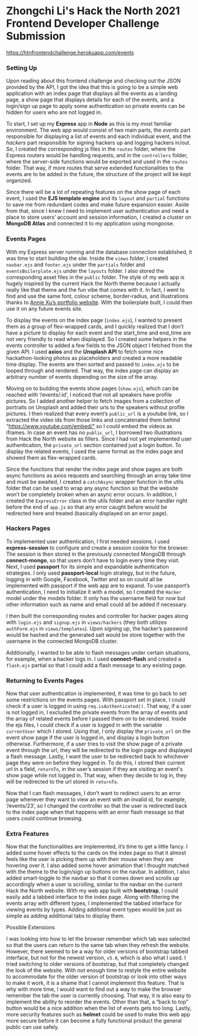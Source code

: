 # Zhongchi Li's Hack the North 2021 Frontend Developer Challenge Submission

https://htnfrontendchallenge.herokuapp.com/events

### Setting Up

Upon reading about this frontend challenge and checking out the JSON provided by the API, I got the idea that this is going to be a simple web application with an index page that displays all the events as a landing page, a show page that displays details for each of the events, and a login/sign up page to apply some authentication so private events can be hidden for users who are not logged in.

To start, I set up my **Express** app in **Node** as this is my most familiar environment. The web app would consist of two main parts, the *events* part responsible for displaying a list of events and each individual event, and the *hackers* part responsible for signing hackers up and logging hackers in/out. So, I created the corresponding js files in the `routes` folder, where the Express routers would be handling requests, and in the `controllers` folder, where the server-side functions would be exported and used in the `routes` folder. That way, if more routes that serve extended functionalities to the events are to be added in the future, the structure of the project will be kept organized. 

Since there will be a lot of repeating features on the show page of each event, I used the **EJS template engine** and its `layout` and `partial` functions to save me from redundant codes and make future expansion easier. Aside from that, since I knew I need to implement user authentication and need a place to store users’ account and session information, I created a cluster on **MongoDB Atlas** and connected it to my application using mongoose.


### Events Pages

With my Express server running and the database connection established, it was time to start building the site. Inside the `views` folder, I created `navbar.ejs` and `footer.ejs` under the `partials` folder and `eventsBoilerplate.ejs` under the `layouts` folder. I also stored the corresponding asset files in the `public` folder. The style of my web app is hugely inspired by the current Hack the North theme because I actually really like that theme and the fun vibe that comes with it. In fact, I went to find and use the same font, colour scheme, border-radius, and illustrations thanks to [Annie Xu’s portfolio website](https://www.anniehxu.com/hack-the-north-2020). With the boilerplate built, I could then use it on any future events site. 

To display the events on the index page (`index.ejs`), I wanted to present them as a group of flex-wrapped cards, and I quickly realized that I don’t have a picture to display for each event and the start_time and end_time are not very friendly to read when displayed. So I created some helpers in the events controller to added a few fields to the JSON object I fetched from the given API. I used **axios** and the **Unsplash API** to fetch some nice hackathon-looking photos as placeholders and created a more readable time display. The events are then sorted and passed to `index.ejs` to be looped through and rendered. That way, the index page can display an arbitrary number of events depending on the size of the array. 

Moving on to building the events show pages (`show.ejs`), which can be reached with ‘/events/:id’, I noticed that not all speakers have profile pictures. So I added another helper to fetch images from a collection of portraits on Unsplash and added their urls to the speakers without profile pictures. I then realized that every event’s `public_url` is a youtube link, so I extracted the video ids from those links and concatenated them behind “https://www.youtube.com/embed/” so I could embed the videos as iframes. In case an event has no `public_url`, I borrowed two illustrations from Hack the North website as fillers. Since I had not yet implemented user authentication, the `private_url` section contained just a login button. To display the related events, I used the same format as the index page and showed them as flex-wrapped cards. 

Since the functions that render the index page and show pages are both async functions as axios requests and searching through an array take time and must be awaited, I created a `catchAsync` wrapper function in the utils folder that can be used to wrap any async function so that the website won’t be completely broken when an async error occurs. In addition, I created the `ExpressError` class in the utils folder and an error handler right before the end of `app.js` so that any error caught before would be redirected here and treated (basically displayed on an error page). 


### Hackers Pages

To implemented user authentication, I first needed sessions. I used **express-session** to configure and create a session cookie for the browser. The session is then stored in the previously connected MongoDB through **connect-mongo**, so that users don’t have to login every time they visit. Next, I used **passport** for its simple and expandable authentication strategies. I only used **passport-local** login strategy, but in the future, logging in with Google, Facebook, Twitter and so on could all be implemented with passport if the web app are to expand. To use passport’s authentication, I need to initialize it with a model, so I created the `Hacker` model under the models folder. It only has the username field for now but other information such as name and email could all be added if necessary. 

I then built the corresponding routes and controller for hacker pages along with `login.ejs` and `signup.ejs` in `views/hackers` (they both utilizes `authForm.ejs` in `views/templates`). Upon signing up, the hacker’s password would be hashed and the generated salt would be store together with the username in the connected MongoDB cluster.

Additionally, I wanted to be able to flash messages under certain situations, for example, when a hacker logs in. I used **connect-flash** and created a `flash.ejs` partial so that I could add a flash message to any existing page.


### Returning to Events Pages

Now that user authentication is implemented, it was time to go back to set some restrictions on the events pages. With passport set in place, I could check if a user is logged in using `req.isAuthenticated()`. That way, if a user is not logged in, I excluded the private events from the array of events and the array of related events before I passed them on to be rendered. Inside the ejs files, I could check if a user is logged in with the variable `currentUser` which I stored. Using that, I only display the `private_url` on the event show page if the user is logged in, and display a login button otherwise. Furthermore, if a user tries to visit the show page of a private event through the url, they will be redirected to the login page and displayed a flash message. Lastly, I want the user to be redirected back to whichever page they were on before they logged in. To do this, I stored their current url in a field, `returnTo`, in the user’s session if they are visiting an event's show page while not logged in. That way, when they decide to log in, they will be redirected to the url stored in `returnTo`.

Now that I can flash messages, I don’t want to redirect users to an error page whenever they want to view an event with an invalid id, for example, ‘/events/23’, so I changed the controller so that the user is redirected back to the index page when that happens with an error flash message so that users could continue browsing.


### Extra Features

Now that the functionalities are implemented, it’s time to get a little fancy. I added some hover effects to the cards on the index page so that it almost feels like the user is picking them up with their mouse when they are hovering over it. I also added some hover animation that I thought matched with the theme to the login/sign up buttons on the navbar. In addition, I also added smart-toggle to the navbar so that it comes down and scrolls up accordingly when a user is scrolling, similar to the navbar on the current Hack the North website. With my web app built with **bootstrap**, I could easily add a tabbed interface to the index page. Along with filtering the events array with different types, I implemented the tabbed interface for viewing events by types. Adding additional event types would be just as simple as adding additional tabs to display them. 


Possible Extensions

I was looking into how to let the browser remember which tab was selected so that the users can return to the same tab when they refresh the website. However, there seemed to be a way for older versions of bootstrap tabbed interface, but not for the newest version, `v5.0`, which is also what I used. I tried switching to older versions of bootstrap, but that completely changed the look of the website. With not enough time to restyle the entire website to accommodate for the older version of bootstrap or look into other ways to make it work, it is a shame that I cannot implement this feature. That is why with more time, I would want to find out a way to make the browser remember the tab the user is currently choosing. That way, it is also easy to implement the ability to reorder the events. Other than that, a “back to top” button would be a nice addition when the list of events gets too long. Lastly, more security features such as **helmet** could be used to make this web app more secure before it can become a fully functional product the general public can use safely.
